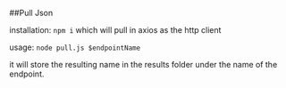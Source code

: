 ##Pull Json

installation:
`npm i`
which will pull in axios as the http client

usage:
`node pull.js $endpointName`

it will store the resulting name in the results folder under the name of the endpoint.
